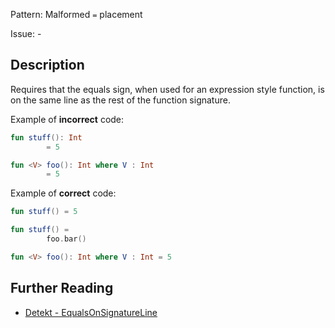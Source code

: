 Pattern: Malformed `=` placement

Issue: -

## Description

Requires that the equals sign, when used for an expression style function, is on the same line as the
rest of the function signature.

Example of **incorrect** code:

```kotlin
fun stuff(): Int
		= 5

fun <V> foo(): Int where V : Int
		= 5
```

Example of **correct** code:

```kotlin
fun stuff() = 5

fun stuff() =
		foo.bar()

fun <V> foo(): Int where V : Int = 5
```

## Further Reading

* [Detekt - EqualsOnSignatureLine](https://detekt.github.io/detekt/style.html#equalsonsignatureline)